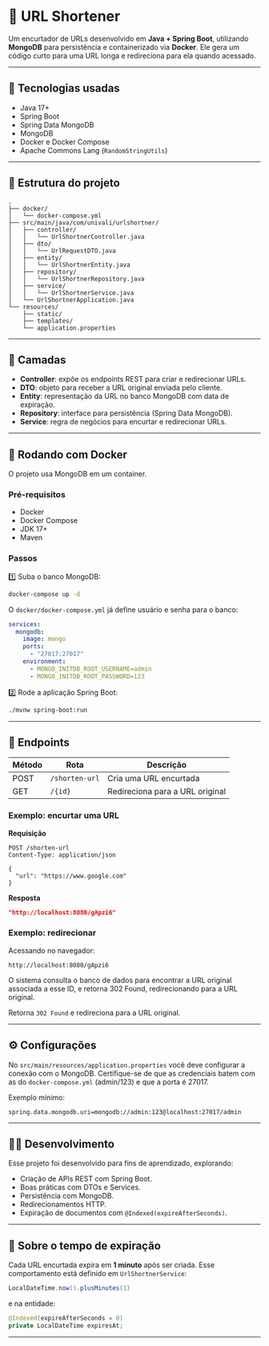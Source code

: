 # 📎 URL Shortener

Um encurtador de URLs desenvolvido em **Java + Spring Boot**, utilizando **MongoDB** para persistência e containerizado via **Docker**.
Ele gera um código curto para uma URL longa e redireciona para ela quando acessado.

---

## 🚀 Tecnologias usadas

* Java 17+
* Spring Boot
* Spring Data MongoDB
* MongoDB
* Docker e Docker Compose
* Apache Commons Lang (`RandomStringUtils`)

---

## 📂 Estrutura do projeto

```
.
├── docker/
│   └── docker-compose.yml
├── src/main/java/com/univali/urlshortner/
│   ├── controller/
│   │   └── UrlShortnerController.java
│   ├── dto/
│   │   └── UrlRequestDTO.java
│   ├── entity/
│   │   └── UrlShortnerEntity.java
│   ├── repository/
│   │   └── UrlShortnerRepository.java
│   ├── service/
│   │   └── UrlShortnerService.java
│   └── UrlShortnerApplication.java
└── resources/
    ├── static/
    ├── templates/
    └── application.properties
```

---

## 📄 Camadas

* **Controller**: expõe os endpoints REST para criar e redirecionar URLs.
* **DTO**: objeto para receber a URL original enviada pelo cliente.
* **Entity**: representação da URL no banco MongoDB com data de expiração.
* **Repository**: interface para persistência (Spring Data MongoDB).
* **Service**: regra de negócios para encurtar e redirecionar URLs.

---

## 🐳 Rodando com Docker

O projeto usa MongoDB em um container.

### Pré-requisitos

* Docker
* Docker Compose
* JDK 17+
* Maven

### Passos

1️⃣ Suba o banco MongoDB:

```bash
docker-compose up -d
```

O `docker/docker-compose.yml` já define usuário e senha para o banco:

```yaml
services:
  mongodb:
    image: mongo
    ports:
      - "27017:27017"
    environment:
      - MONGO_INITDB_ROOT_USERNAME=admin
      - MONGO_INITDB_ROOT_PASSWORD=123
```

2️⃣ Rode a aplicação Spring Boot:

```bash
./mvnw spring-boot:run
```


---

## 🔗 Endpoints

| Método | Rota           | Descrição                       |
| ------ | -------------- | ------------------------------- |
| POST   | `/shorten-url` | Cria uma URL encurtada          |
| GET    | `/{id}`        | Redireciona para a URL original |

### Exemplo: encurtar uma URL

**Requisição**

```http
POST /shorten-url
Content-Type: application/json

{
  "url": "https://www.google.com"
}
```

**Resposta**

```json
"http://localhost:8080/gApzi6"
```

### Exemplo: redirecionar

Acessando no navegador:

```
http://localhost:8080/gApzi6
```
O sistema consulta o banco de dados para encontrar a URL original associada a esse ID, e retorna 302 Found, redirecionando para a URL original.

Retorna `302 Found` e redireciona para a URL original.

---

## ⚙️ Configurações

No `src/main/resources/application.properties` você deve configurar a conexão com o MongoDB.
Certifique-se de que as credenciais batem com as do `docker-compose.yml` (admin/123) e que a porta é 27017.

Exemplo mínimo:

```properties
spring.data.mongodb.uri=mongodb://admin:123@localhost:27017/admin
```

---

## 👨‍💻 Desenvolvimento

Esse projeto foi desenvolvido para fins de aprendizado, explorando:

* Criação de APIs REST com Spring Boot.
* Boas práticas com DTOs e Services.
* Persistência com MongoDB.
* Redirecionamentos HTTP.
* Expiração de documentos com `@Indexed(expireAfterSeconds)`.

---

## 📜 Sobre o tempo de expiração

Cada URL encurtada expira em **1 minuto** após ser criada.
Esse comportamento está definido em `UrlShortnerService`:

```java
LocalDateTime.now().plusMinutes(1)
```

e na entidade:

```java
@Indexed(expireAfterSeconds = 0)
private LocalDateTime expiresAt;
```

---

